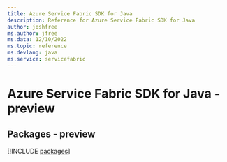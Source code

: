 ```yaml
---
title: Azure Service Fabric SDK for Java
description: Reference for Azure Service Fabric SDK for Java
author: joshfree
ms.author: jfree
ms.data: 12/10/2022
ms.topic: reference
ms.devlang: java
ms.service: servicefabric
---
```

# Azure Service Fabric SDK for Java - preview
## Packages - preview
[!INCLUDE [packages](service-fabric-index.md)]